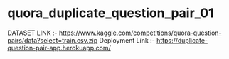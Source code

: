# quora_duplicate_question_pair_01
DATASET LINK :- https://www.kaggle.com/competitions/quora-question-pairs/data?select=train.csv.zip
Deployment Link :- https://duplicate-question-pair-app.herokuapp.com/
